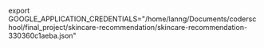 export GOOGLE_APPLICATION_CREDENTIALS="/home/lanng/Documents/coderschool/final_project/skincare-recommendation/skincare-recommendation-330360c1aeba.json"